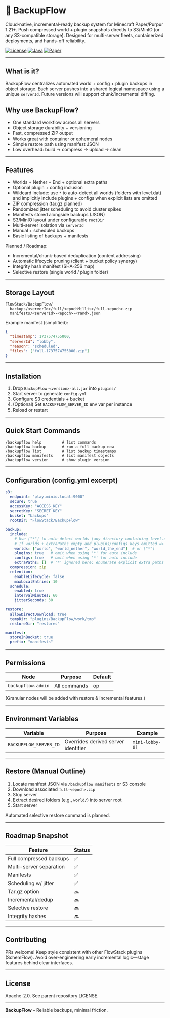 # 💾 BackupFlow

Cloud‑native, incremental-ready backup system for Minecraft Paper/Purpur 1.21+. Push compressed world + plugin snapshots directly to S3/MinIO (or any S3-compatible storage). Designed for multi-server fleets, containerized deployments, and hands-off reliability.

[![License](https://img.shields.io/github/license/c4g7-dev/SchemFlow?style=for-the-badge)](../SchemFlow/LICENSE)
[![Java](https://img.shields.io/badge/Java-21-orange?style=for-the-badge&logo=openjdk)](https://openjdk.org/)
[![Paper](https://img.shields.io/badge/Paper-1.21+-00ADD8?style=for-the-badge&logo=minecraft)](https://papermc.io/)

---
## What is it?
BackupFlow centralizes automated world + config + plugin backups in object storage. Each server pushes into a shared logical namespace using a unique `serverId`. Future versions will support chunk/incremental diffing.

## Why use BackupFlow?
- One standard workflow across all servers
- Object storage durability + versioning
- Fast, compressed ZIP output
- Works great with container or ephemeral nodes
- Simple restore path using manifest JSON
- Low overhead: build → compress → upload → clean

---
## Features
- Worlds + Nether + End + optional extra paths
- Optional plugin + config inclusion
- Wildcard include: use `*` to auto-detect all worlds (folders with level.dat) and implicitly include plugins + configs when explicit lists are omitted
- ZIP compression (tar.gz planned)
- Randomized jitter scheduling to avoid cluster spikes
- Manifests stored alongside backups (JSON)
- S3/MinIO layout under configurable `rootDir`
- Multi-server isolation via `serverId`
- Manual + scheduled backups
- Basic listing of backups + manifests

Planned / Roadmap:
- Incremental/chunk-based deduplication (content addressing)
- Automatic lifecycle pruning (client + bucket policy synergy)
- Integrity hash manifest (SHA-256 map)
- Selective restore (single world / plugin folder)

---
## Storage Layout
```
FlowStack/BackupFlow/
  backups/<serverId>/full/<epochMillis>/full-<epoch>.zip
  manifests/<serverId>-<epoch>-<rand>.json
```

Example manifest (simplified):
```json
{
  "timestamp": 1737574755000,
  "serverId": "lobby",
  "reason": "scheduled",
  "files": ["full-1737574755000.zip"]
}
```

---
## Installation
1. Drop `BackupFlow-<version>-all.jar` into `plugins/`
2. Start server to generate `config.yml`
3. Configure S3 credentials + bucket
4. (Optional) Set `BACKUPFLOW_SERVER_ID` env var per instance
5. Reload or restart

---
## Quick Start Commands
```
/backupflow help         # list commands
/backupflow backup       # run a full backup now
/backupflow list         # list backup timestamps
/backupflow manifests    # list manifest objects
/backupflow version      # show plugin version
```

---
## Configuration (config.yml excerpt)
```yaml
s3:
  endpoint: "play.minio.local:9000"
  secure: true
  accessKey: "ACCESS_KEY"
  secretKey: "SECRET_KEY"
  bucket: "backups"
  rootDir: "FlowStack/BackupFlow"

backup:
  include:
    # Use ["*"] to auto-detect worlds (any directory containing level.dat)
    # If worlds + extraPaths empty and plugins/configs keys omitted => implicit '*'
    worlds: ["world", "world_nether", "world_the_end"]  # or ["*"]
    plugins: true   # omit when using '*' for auto include
    configs: true   # omit when using '*' for auto include
    extraPaths: []  # '*' ignored here; enumerate explicit extra paths
  compression: zip
  retention:
    enableLifecycle: false
    maxLocalEntries: 10
  schedule:
    enabled: true
    intervalMinutes: 60
    jitterSeconds: 30

restore:
  allowDirectDownload: true
  tempDir: "plugins/BackupFlow/work/tmp"
  restoreDir: "restores"

manifest:
  storeInBucket: true
  prefix: "manifests"
```

---
## Permissions
| Node | Purpose | Default |
|------|---------|---------|
| `backupflow.admin` | All commands | op |

(Granular nodes will be added with restore & incremental features.)

---
## Environment Variables
| Variable | Purpose | Example |
|----------|---------|---------|
| `BACKUPFLOW_SERVER_ID` | Overrides derived server identifier | `mini-lobby-01` |

---
## Restore (Manual Outline)
1. Locate manifest JSON via `/backupflow manifests` or S3 console
2. Download associated `full-<epoch>.zip`
3. Stop server
4. Extract desired folders (e.g., `world/`) into server root
5. Start server

Automated selective restore command is planned.

---
## Roadmap Snapshot
| Feature | Status |
|---------|--------|
| Full compressed backups | ✅ |
| Multi-server separation | ✅ |
| Manifests | ✅ |
| Scheduling w/ jitter | ✅ |
| Tar.gz option | 🔜 |
| Incremental/dedup | 🔜 |
| Selective restore | 🔜 |
| Integrity hashes | 🔜 |

---
## Contributing
PRs welcome! Keep style consistent with other FlowStack plugins (SchemFlow). Avoid over-engineering early incremental logic—stage features behind clear interfaces.

---
## License
Apache-2.0. See parent repository LICENSE.

---
**BackupFlow** – Reliable backups, minimal friction.
